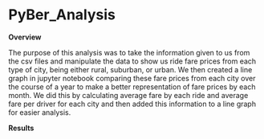# PyBer_Analysis

**Overview**

The purpose of this analysis was to take the information given to us from the csv files and manipulate the data to show us ride fare prices from each type of city, being either rural, suburban, or urban. We then created a line graph in jupyter notebook comparing these fare prices from each city over the course of a year to make a better representation of fare prices by each month. We did this by calculating average fare by each ride and average fare per driver for each city and then added this information to  a line graph for easier analysis.

**Results**


